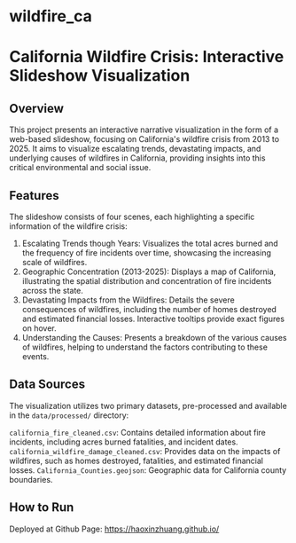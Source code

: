 # wildfire_ca

# California Wildfire Crisis: Interactive Slideshow Visualization

## Overview
This project presents an interactive narrative visualization in the form of a web-based slideshow, focusing on California's wildfire crisis from 2013 to 2025. It aims to visualize
escalating trends, devastating impacts, and underlying causes of wildfires in California, providing insights into this critical environmental and social issue.
 
## Features

The slideshow consists of four scenes, each highlighting a specific information of the wildfire crisis:

1. Escalating Trends though Years: Visualizes the total acres burned and the frequency of fire incidents over time, showcasing the increasing scale of wildfires.
2. Geographic Concentration (2013-2025): Displays a map of California, illustrating the spatial distribution and concentration of fire incidents across the state.
3. Devastating Impacts from the Wildfires: Details the severe consequences of wildfires, including the number of homes destroyed and estimated financial losses. Interactive tooltips provide exact figures on hover.
4. Understanding the Causes: Presents a breakdown of the various causes of wildfires, helping to understand the factors contributing to these events.

## Data Sources

The visualization utilizes two primary datasets, pre-processed and available in the `data/processed/` directory:

`california_fire_cleaned.csv`: Contains detailed information about fire incidents, including acres burned fatalities, and incident dates.
`california_wildfire_damage_cleaned.csv`: Provides data on the impacts of wildfires, such as homes destroyed, fatalities, and estimated financial losses.
`California_Counties.geojson`: Geographic data for California county boundaries.

## How to Run

Deployed at Github Page: https://haoxinzhuang.github.io/

